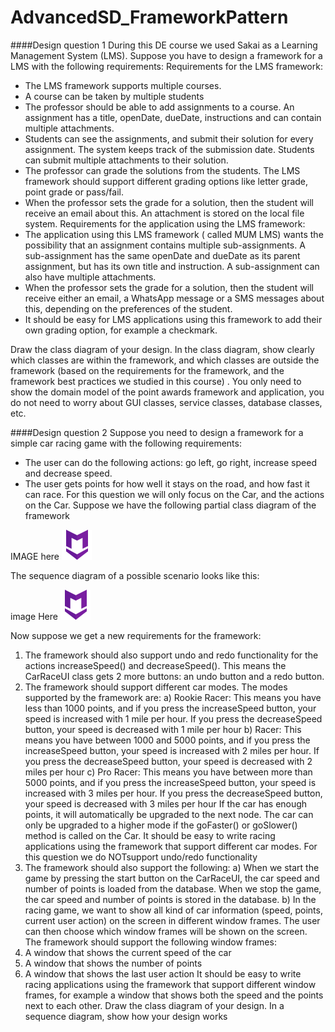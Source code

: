 # AdvancedSD_FrameworkPattern
####Design question 1
During this DE course we used Sakai as a Learning Management System (LMS).
Suppose you have to design a framework for a LMS with the following requirements:
Requirements for the LMS framework:
* The LMS framework supports multiple courses.
* A course can be taken by multiple students
* The professor should be able to add assignments to a course. An assignment has a title,
openDate, dueDate, instructions and can contain multiple attachments.
* Students can see the assignments, and submit their solution for every assignment. The
system keeps track of the submission date. Students can submit multiple attachments
to their solution.
* The professor can grade the solutions from the students. The LMS framework should
support different grading options like letter grade, point grade or pass/fail.
* When the professor sets the grade for a solution, then the student will receive an email
about this. An attachment is stored on the local file system.
Requirements for the application using the LMS framework:
* The application using this LMS framework ( called MUM LMS) wants the possibility
that an assignment contains multiple sub-assignments. A sub-assignment has the same
openDate and dueDate as its parent assignment, but has its own title and instruction.
A sub-assignment can also have multiple attachments.
* When the professor sets the grade for a solution, then the student will receive either an
email, a WhatsApp message or a SMS messages about this, depending on the
preferences of the student.
* It should be easy for LMS applications using this framework to add their own grading
option, for example a checkmark.

Draw the class diagram of your design. In the class diagram, show clearly which classes are
within the framework, and which classes are outside the framework (based on the
requirements for the framework, and the framework best practices we studied in this course) .
You only need to show the domain model of the point awards framework and application, you
do not need to worry about GUI classes, service classes, database classes, etc.

####Design question 2
Suppose you need to design a framework for a simple car racing game with the following
requirements:
- The user can do the following actions: go left, go right, increase speed and decrease
speed.
- The user gets points for how well it stays on the road, and how fast it can race.
For this question we will only focus on the Car, and the actions on the Car. Suppose we have
the following partial class diagram of the framework



IMAGE here 
![Class Diagram question 2](https://github.com/adam-p/markdown-here/raw/master/src/common/images/icon48.png "Car class diagram")


The sequence diagram of a possible scenario looks like this:

image Here
![Sequence diagram question 2](https://github.com/adam-p/markdown-here/raw/master/src/common/images/icon48.png "Sequence diagram for Car")



Now suppose we get a new requirements for the framework:
1. The framework should also support undo and redo functionality for the actions
increaseSpeed() and decreaseSpeed(). This means the CarRaceUI class gets 2 more
buttons: an undo button and a redo button.
2. The framework should support different car modes. The modes supported by the
framework are:
a) Rookie Racer: This means you have less than 1000 points, and if you press the
increaseSpeed button, your speed is increased with 1 mile per hour. If you press the
decreaseSpeed button, your speed is decreased with 1 mile per hour
b) Racer: This means you have between 1000 and 5000 points, and if you press the
increaseSpeed button, your speed is increased with 2 miles per hour. If you press the
decreaseSpeed button, your speed is decreased with 2 miles per hour
c) Pro Racer: This means you have between more than 5000 points, and if you press the
increaseSpeed button, your speed is increased with 3 miles per hour. If you press the
decreaseSpeed button, your speed is decreased with 3 miles per hour
If the car has enough points, it will automatically be upgraded to the next node. The
car can only be upgraded to a higher mode if the goFaster() or goSlower() method is
called on the Car.
It should be easy to write racing applications using the framework that support
different car modes. For this question we do NOTsupport undo/redo functionality
3. The framework should also support the following:
a) When we start the game by pressing the start button on the CarRaceUI, the car
speed and number of points is loaded from the database. When we stop the game,
the car speed and number of points is stored in the database.
b) In the racing game, we want to show all kind of car information (speed, points,
current user action) on the screen in different window frames. The user can then
choose which window frames will be shown on the screen. The framework should
support the following window frames:
1. A window that shows the current speed of the car
2. A window that shows the number of points
3. A window that shows the last user action
It should be easy to write racing applications using the framework that support
different window frames, for example a window that shows both the speed and the
points next to each other.
Draw the class diagram of your design. In a sequence diagram, show how your
design works